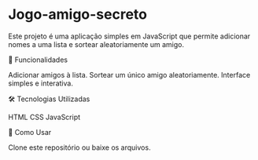 # Jogo-amigo-secreto
Este projeto é uma aplicação simples em JavaScript que permite adicionar nomes a uma lista e sortear aleatoriamente um amigo.

🚀 Funcionalidades

Adicionar amigos à lista.
Sortear um único amigo aleatoriamente.
Interface simples e interativa.

🛠️ Tecnologias Utilizadas

HTML
CSS
JavaScript

📌 Como Usar

Clone este repositório ou baixe os arquivos.

